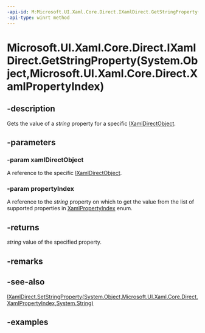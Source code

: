 ```yaml
---
-api-id: M:Microsoft.UI.Xaml.Core.Direct.IXamlDirect.GetStringProperty(System.Object,Microsoft.UI.Xaml.Core.Direct.XamlPropertyIndex)
-api-type: winrt method
---
```


# Microsoft.UI.Xaml.Core.Direct.IXamlDirect.GetStringProperty(System.Object,Microsoft.UI.Xaml.Core.Direct.XamlPropertyIndex)

<!--
public string GetStringProperty (object xamlDirectObject, Microsoft.UI.Xaml.Core.Direct.XamlPropertyIndex propertyIndex);
-->

## -description

Gets the value of a *string* property for a specific [IXamlDirectObject](ixamldirectobject.md).

## -parameters

### -param xamlDirectObject

A reference to the specific [IXamlDirectObject](ixamldirectobject.md).

### -param propertyIndex

A reference to the *string* property on which to get the value from the list of supported properties in [XamlPropertyIndex](xamlpropertyindex.md) enum.

## -returns

*string* value of the specified property.

## -remarks

## -see-also

[IXamlDirect.SetStringProperty(System.Object,Microsoft.UI.Xaml.Core.Direct.XamlPropertyIndex,System.String)](ixamldirect_setstringproperty_1747659288.md)

## -examples

